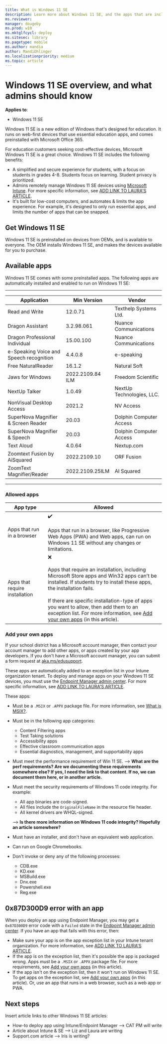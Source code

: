 ```yaml
---
title: What is Windows 11 SE
description: Learn more about Windows 11 SE, and the apps that are included with the operating system. Read about the features IT professionals and administrators should know about Windows 11 SE, including adding your own apps.
ms.reviewer: 
manager: dougeby
ms.prod: w10
ms.mktglfcycl: deploy
ms.sitesec: library
ms.pagetype: mobile
ms.author: mandia
author: MandiOhlinger
ms.localizationpriority: medium
ms.topic: article
---
```


# Windows 11 SE overview, and what admins should know

**Applies to**:

- Windows 11 SE

Windows 11 SE is a new edition of Windows that's designed for education. It runs on web-first devices that use essential education apps, and comes preinstalled with Microsoft Office 365.

For education customers seeking cost-effective devices, Microsoft Windows 11 SE is a great choice. Windows 11 SE includes the following benefits:

- A simplified and secure experience for students, with a focus on students in grades 4-8. Students focus on learning. Student privacy is prioritized.
- Admins remotely manage Windows 11 SE devices using [Microsoft Intune](/mem/intune/fundamentals/what-is-intune). For more specific information, see [ADD LINK TO LAURA'S ARTICLE]().
- It's built for low-cost computers, and automates & limits the app experience. For example, it's designed to only run essential apps, and limits the number of apps that can be snapped.

## Get Windows 11 SE

Windows 11 SE is preinstalled on devices from OEMs, and is available to everyone. The OEM installs Windows 11 SE, and makes the devices available for you to purchase.

## Available apps

Windows 11 SE comes with some preinstalled apps. The following apps are automatically installed and enabled to run on Windows 11 SE:

---
| Application | Min Version | Vendor |
| --- | --- | --- |
| Read and Write | 12.0.71 | Texthelp Systems Ltd. |
| Dragon Assistant | 3.2.98.061 | Nuance Communications |
| Dragon Professional Individual | 15.00.100  | Nuance Communications |
| e-Speaking Voice and Speech recognition | 4.4.0.8 | e-speaking |
| Free NaturalReader | 16.1.2 | Natural Soft |
| Jaws for Windows | 2022.2109.84 ILM | Freedom Scientific |
| NextUp Talker | 1.0.49 | NextUp Technologies, LLC. |
| NonVisual Desktop Access | 2021.2 | NV Access |
| SuperNova Magnifier & Screen Reader | 20.03 | Dolphin Computer Access |
| SuperNova Magnifier & Speech | 20.03 | Dolphin Computer Access |
| Text Aloud | 4.0.64 | Nextup.com |
| Zoomtext Fusion by AiSquared | 2022.2109.10 | ORF Fusion |
| ZoomText Magnifier/Reader | 2022.2109.25ILM | AI Squared |

---

### Allowed apps

| App type | Allowed |
| --- | --- |
| Apps that run in a browser | ✔️ <br/><br/> Apps that run in a browser, like Progressive Web Apps (PWA) and Web apps, can run on Windows 11 SE without any changes or limitations. |
| Apps that require installation | ❌<br/><br/> Apps that require an installation, including Microsoft Store apps and Win32 apps can't be installed. If students try to install these apps, the installation fails. <br/><br/>If there are specific installation-type of apps you want to allow, then add them to an exception list. For more information, see [Add your own apps](#add-your-own-apps) (in this article). |

### Add your own apps

If your school district has a Microsoft account manager, then contact your account manager to add other apps, or apps created by your app developers. If you don't have a Microsoft account manager, you can submit a form request at [aka.ms/edusupport](https://aka.ms/edusupport).

These apps are automatically added to an exception list in your Intune organization tenant. To deploy and manage apps on your Windows 11 SE devices, you must use the [Endpoint Manager admin center](https://go.microsoft.com/fwlink/?linkid=2109431). For more specific information, see [ADD LINK TO LAURA'S ARTICLE]().

These apps:

- Must be a `.MSIX` or `.APPX` package file. For more information, see [What is MSIX?](/windows/msix/overview).

- Must be in the following app categories:​
  - Content Filtering apps​
  - Test Taking solutions​
  - Accessibility apps​
  - Effective classroom communication apps​
  - Essential diagnostics, management, and supportability apps

- Must meet the performance requirement of Win 11 SE. --> **What are the perf requirements? Are we documenting these requirements somewhere else? If yes, I need the link to that content. If no, we can document them here, or in another article.**

- Must meet the security requirements of Windows 11 code integrity. For example:
  - All app binaries are code-signed​.
  - All files include the `OriginalFileName` in the resource file header​.
  - All kernel drivers are WHQL-signed.

  --> **Is there more information on Windows 11 code integrity? Hopefully an article somewhere?**

- Must have an installer, and don't have an equivalent web application​.

- Can run on Google Chromebooks.

- Don't invoke or deny any of the following processes:
  - CDB.exe​
  - KD.exe​
  - MSBuild.exe​
  - Dnx.exe​
  - Powershell.exe​
  - Reg.exe

## 0x87D300D9 error with an app

When you deploy an app using Endpoint Manager, you may get a `0x87D300D9` error code with a `Failed` state in the [Endpoint Manager admin center](https://go.microsoft.com/fwlink/?linkid=2109431). If you have an app that fails with this error, then:

- Make sure your app is on the app exception list in your Intune tenant organization. For more information, see [ADD LINK TO LAURA'S ARTICLE]().
- If the app is on the exception list, then it's possible the app is packaged wrong. Apps must be a `.MSIX` or `.APPX` package file. For more requirements, see [Add your own apps](#add-your-own-apps) (in this article).
- If the app isn't on the exception list, then it won't run on Windows 11 SE. To get apps on the exception list, see [Add your own apps](#add-your-own-apps) (in this article). Or, use an app that runs in a web browser, such as a web app or PWA.

## Next steps

Insert article links to other Windows 11 SE articles:

- How-to deploy app using Intune/Endpoint Manager --> CAT PM will write
- Article about Intune & SE --> Liz and Laura are writing
- Support.com article --> Iris is writing?
